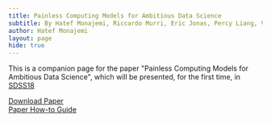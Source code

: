 ```yaml
---
title: Painless Computing Models for Ambitious Data Science 
subtitle: By Hatef Monajemi, Riccardo Murri, Eric Jonas, Percy Liang, Victoria Stodden and David Donoho
author: Hatef Monajemi
layout: page
hide: true
---
```


This is a companion page for the paper "Painless Computing Models for Ambitious Data Science", which will be presented, for the first time, in [SDSS18](https://ww2.amstat.org/meetings/sdss/2018/)

[Download Paper](#)   
[Paper How-to Guide](#)
